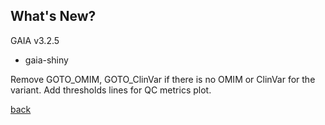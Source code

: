 ## What's New?

GAIA v3.2.5

* gaia-shiny

Remove GOTO_OMIM, GOTO_ClinVar if there is no OMIM or ClinVar for the variant.
Add thresholds lines for QC metrics plot. 

[back](./)
